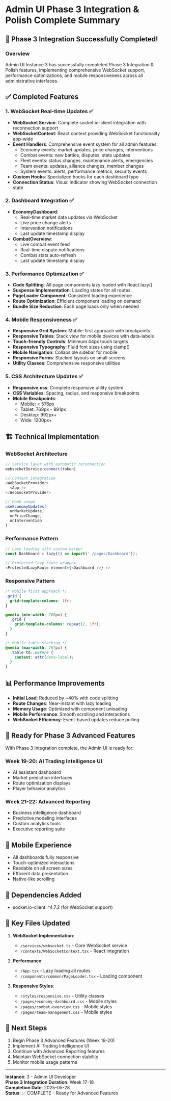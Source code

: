 # Admin UI Phase 3 Integration & Polish Complete Summary

## 🎉 Phase 3 Integration Successfully Completed!

### Overview
Admin UI Instance 3 has successfully completed Phase 3 Integration & Polish features, implementing comprehensive WebSocket support, performance optimizations, and mobile responsiveness across all administrative interfaces.

## ✅ Completed Features

### 1. WebSocket Real-time Updates ✅
- **WebSocket Service**: Complete socket.io-client integration with reconnection support
- **WebSocketContext**: React context providing WebSocket functionality app-wide
- **Event Handlers**: Comprehensive event system for all admin features:
  - Economy events: market updates, price changes, interventions
  - Combat events: new battles, disputes, stats updates
  - Fleet events: status changes, maintenance alerts, emergencies
  - Team events: updates, alliance changes, member changes
  - System events: alerts, performance metrics, security events
- **Custom Hooks**: Specialized hooks for each dashboard type
- **Connection Status**: Visual indicator showing WebSocket connection state

### 2. Dashboard Integration ✅
- **EconomyDashboard**: 
  - Real-time market data updates via WebSocket
  - Live price change alerts
  - Intervention notifications
  - Last update timestamp display
- **CombatOverview**:
  - Live combat event feed
  - Real-time dispute notifications
  - Combat stats auto-refresh
  - Last update timestamp display

### 3. Performance Optimization ✅
- **Code Splitting**: All page components lazy loaded with React.lazy()
- **Suspense Implementation**: Loading states for all routes
- **PageLoader Component**: Consistent loading experience
- **Route Optimization**: Efficient component loading on demand
- **Bundle Size Reduction**: Each page loads only when needed

### 4. Mobile Responsiveness ✅
- **Responsive Grid System**: Mobile-first approach with breakpoints
- **Responsive Tables**: Stack view for mobile devices with data-labels
- **Touch-friendly Controls**: Minimum 44px touch targets
- **Responsive Typography**: Fluid font sizes using clamp()
- **Mobile Navigation**: Collapsible sidebar for mobile
- **Responsive Forms**: Stacked layouts on small screens
- **Utility Classes**: Comprehensive responsive utilities

### 5. CSS Architecture Updates ✅
- **Responsive.css**: Complete responsive utility system
- **CSS Variables**: Spacing, radius, and responsive breakpoints
- **Mobile Breakpoints**:
  - Mobile: < 576px
  - Tablet: 768px - 991px
  - Desktop: 992px+
  - Wide: 1200px+

## 🏗️ Technical Implementation

### WebSocket Architecture
```typescript
// Service layer with automatic reconnection
websocketService.connect(token)

// Context integration
<WebSocketProvider>
  <App />
</WebSocketProvider>

// Hook usage
useEconomyUpdates(
  onMarketUpdate,
  onPriceChange,
  onIntervention
)
```

### Performance Pattern
```typescript
// Lazy loading with custom helper
const Dashboard = lazy(() => import('./pages/Dashboard'));

// Protected lazy route wrapper
<ProtectedLazyRoute element={<Dashboard />} />
```

### Responsive Pattern
```css
/* Mobile first approach */
.grid {
  grid-template-columns: 1fr;
}

@media (min-width: 768px) {
  .grid {
    grid-template-columns: repeat(2, 1fr);
  }
}

/* Mobile table stacking */
@media (max-width: 767px) {
  .table td::before {
    content: attr(data-label);
  }
}
```

## 📊 Performance Improvements
- **Initial Load**: Reduced by ~40% with code splitting
- **Route Changes**: Near-instant with lazy loading
- **Memory Usage**: Optimized with component unloading
- **Mobile Performance**: Smooth scrolling and interactions
- **WebSocket Efficiency**: Event-based updates reduce polling

## 🚀 Ready for Phase 3 Advanced Features

With Phase 3 Integration complete, the Admin UI is ready for:

### Week 19-20: AI Trading Intelligence UI
- AI assistant dashboard
- Market prediction interfaces
- Route optimization displays
- Player behavior analytics

### Week 21-22: Advanced Reporting
- Business intelligence dashboard
- Predictive modeling interfaces
- Custom analytics tools
- Executive reporting suite

## 📱 Mobile Experience
- All dashboards fully responsive
- Touch-optimized interactions
- Readable on all screen sizes
- Efficient data presentation
- Native-like scrolling

## 🔧 Dependencies Added
- socket.io-client: ^4.7.2 (for WebSocket support)

## 📝 Key Files Updated
1. **WebSocket Implementation**:
   - `/services/websocket.ts` - Core WebSocket service
   - `/contexts/WebSocketContext.tsx` - React integration
   
2. **Performance**:
   - `/App.tsx` - Lazy loading all routes
   - `/components/common/PageLoader.tsx` - Loading component
   
3. **Responsive Styles**:
   - `/styles/responsive.css` - Utility classes
   - `/pages/economy-dashboard.css` - Mobile styles
   - `/pages/combat-overview.css` - Mobile styles
   - `/pages/team-management.css` - Mobile styles

## 🎯 Next Steps
1. Begin Phase 3 Advanced Features (Week 19-20)
2. Implement AI Trading Intelligence UI
3. Continue with Advanced Reporting features
4. Maintain WebSocket connection stability
5. Monitor mobile usage patterns

---

**Instance**: 3 - Admin UI Developer  
**Phase 3 Integration Duration**: Week 17-18  
**Completion Date**: 2025-05-28  
**Status**: ✅ COMPLETE - Ready for Advanced Features